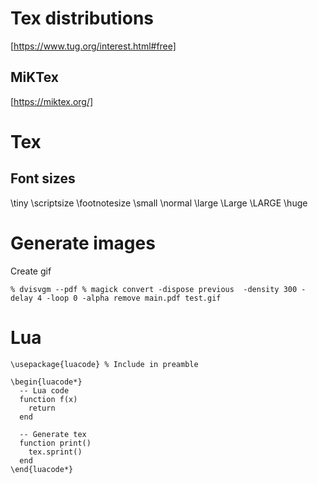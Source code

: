 # Tex distributions
[https://www.tug.org/interest.html#free]

## MiKTex
[https://miktex.org/]

# Tex

## Font sizes

\tiny
\scriptsize
\footnotesize
\small
\normal
\large
\Large
\LARGE
\huge

# Generate images
Create gif
```
% dvisvgm --pdf % magick convert -dispose previous  -density 300 -delay 4 -loop 0 -alpha remove main.pdf test.gif
```

# Lua

```
\usepackage{luacode} % Include in preamble

\begin{luacode*}
  -- Lua code
  function f(x)
    return
  end

  -- Generate tex
  function print()
    tex.sprint()
  end 
\end{luacode*}
```